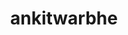 ---
title: ankitwarbhe
github: https://github.com/ankitwarbhe
mode: dark
transition: 3s
archetype:
- Minimalistic
---
